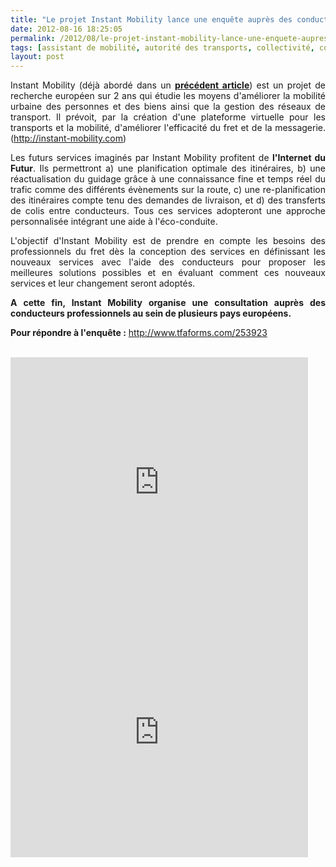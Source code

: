 ```yaml
---
title: "Le projet Instant Mobility lance une enquête auprès des conducteurs professionnels"
date: 2012-08-16 18:25:05
permalink: /2012/08/le-projet-instant-mobility-lance-une-enquete-aupres-des-conducteurs-professionnels.html
tags: [assistant de mobilité, autorité des transports, collectivité, commuter, congestion, connectivité, données réelles, Infrastructure, innovation, intelligence collective, internet, internet des objets, logistique, management de la mobilité, marchandises, partage de données, sécurité, Service de mobilité, stationnement, yield management]
layout: post
---
```


<p style="text-align: justify;">Instant Mobility (déjà abordé dans un <a href="https://gabrielplassat.github.io/transportsdufutur/2011/04/parce-que-les-mobilites-de-demain-passent-par-linternet-du-futur.html" target="_blank"><strong>précédent article</strong></a>) est un projet  de recherche européen sur 2 ans qui étudie les moyens d'améliorer la mobilité  urbaine des personnes et des biens ainsi que la gestion des réseaux de  transport. Il prévoit, par la création d'une plateforme virtuelle pour les  transports et la mobilité, d'améliorer l'efficacité du fret et de la messagerie.  (<a href="http://instant-mobility.com">http://instant-mobility.com</a>)</p> <p style="text-align: justify;">Les futurs services imaginés  par Instant Mobility profitent de <strong>l'Internet du Futur</strong>. Ils permettront a) une  planification optimale des itinéraires, b) une réactualisation du guidage grâce  à une connaissance fine et temps réel du trafic comme des différents évènements  sur la route, c) une re-planification des itinéraires compte tenu des demandes  de livraison, et d) des transferts de colis entre conducteurs. Tous ces services  adopteront une approche personnalisée intégrant une aide à  l'éco-conduite.</p> <p style="text-align: justify;">L'objectif d'Instant Mobility  est de prendre en compte les besoins des professionnels du fret dès la  conception des services en définissant les nouveaux services avec l'aide des  conducteurs pour proposer les meilleures solutions possibles et en évaluant  comment ces nouveaux services et leur changement seront  adoptés.</p> <p style="text-align: justify;"><strong>A cette fin, Instant Mobility  organise une consultation auprès des conducteurs professionnels au sein de  plusieurs pays européens.</strong></p> <p style="text-align: justify;"><strong>Pour  répondre à l'enquête :</strong> <a href="http://www.tfaforms.com/253923">http://www.tfaforms.com/253923</a> </p>  <!--more-->   <p style="text-align: justify;"> <br /><iframe frameborder="0" height="400" marginheight="0" marginwidth="0" scrolling="no" src="http://www.slideshare.net/slideshow/embed_code/13989633?hostedIn=slideshare&page=upload" width="476"></iframe><br /><iframe frameborder="0" height="400" marginheight="0" marginwidth="0" scrolling="no" src="http://www.slideshare.net/slideshow/embed_code/13989632?hostedIn=slideshare&page=upload" width="476"></iframe></p>
